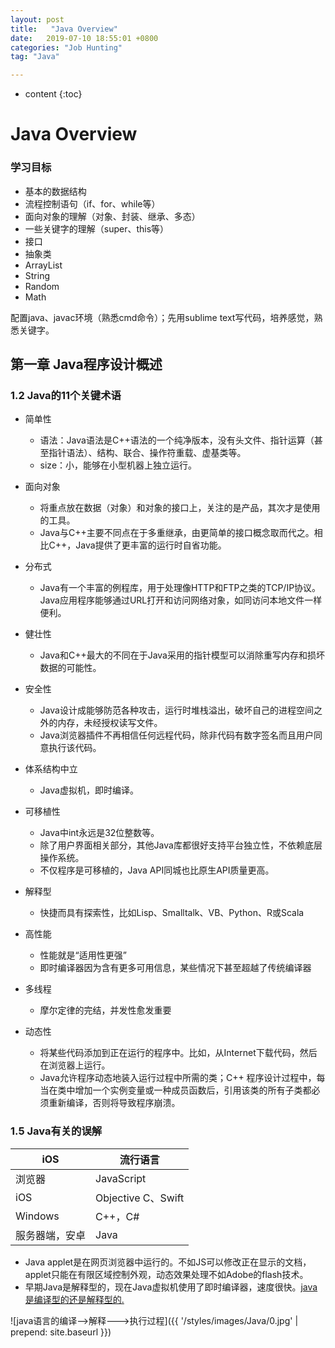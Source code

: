 ```yaml
---
layout: post
title:   "Java Overview"
date:   2019-07-10 18:55:01 +0800
categories: "Job Hunting"
tag: "Java"

---
```


* content
{:toc}




# Java Overview

### 学习目标

- 基本的数据结构
- 流程控制语句（if、for、while等）
- 面向对象的理解（对象、封装、继承、多态）
- 一些关键字的理解（super、this等）
- 接口
- 抽象类
- ArrayList
- String
- Random
- Math

配置java、javac环境（熟悉cmd命令）；先用sublime text写代码，培养感觉，熟悉关键字。

## 第一章 Java程序设计概述

### 1.2 Java的11个关键术语

* 简单性
  * 语法：Java语法是C++语法的一个纯净版本，没有头文件、指针运算（甚至指针语法）、结构、联合、操作符重载、虚基类等。
  * size：小，能够在小型机器上独立运行。
* 面向对象
  * 将重点放在数据（对象）和对象的接口上，关注的是产品，其次才是使用的工具。
  * Java与C++主要不同点在于多重继承，由更简单的接口概念取而代之。相比C++，Java提供了更丰富的运行时自省功能。
* 分布式
  * Java有一个丰富的例程库，用于处理像HTTP和FTP之类的TCP/IP协议。Java应用程序能够通过URL打开和访问网络对象，如同访问本地文件一样便利。
* 健壮性
  * Java和C++最大的不同在于Java采用的指针模型可以消除重写内存和损坏数据的可能性。
* 安全性
  * Java设计成能够防范各种攻击，运行时堆栈溢出，破坏自己的进程空间之外的内存，未经授权读写文件。
  * Java浏览器插件不再相信任何远程代码，除非代码有数字签名而且用户同意执行该代码。

* 体系结构中立
  * Java虚拟机，即时编译。
* 可移植性
  * Java中int永远是32位整数等。
  * 除了用户界面相关部分，其他Java库都很好支持平台独立性，不依赖底层操作系统。
  * 不仅程序是可移植的，Java API同城也比原生API质量更高。
* 解释型
  * 快捷而具有探索性，比如Lisp、Smalltalk、VB、Python、R或Scala
* 高性能
  * 性能就是“适用性更强”
  * 即时编译器因为含有更多可用信息，某些情况下甚至超越了传统编译器
* 多线程
  * 摩尔定律的完结，并发性愈发重要
* 动态性
  * 将某些代码添加到正在运行的程序中。比如，从Internet下载代码，然后在浏览器上运行。
  * Java允许程序动态地装入运行过程中所需的类；C++ 程序设计过程中，每当在类中增加一个实例变量或一种成员函数后，引用该类的所有子类都必须重新编译，否则将导致程序崩溃。

### 1.5 Java有关的误解

| iOS            | 流行语言           |
| -------------- | ------------------ |
| 浏览器         | JavaScript         |
| iOS            | Objective C、Swift |
| Windows        | C++，C#            |
| 服务器端，安卓 | Java               |

* Java applet是在网页浏览器中运行的。不如JS可以修改正在显示的文档，applet只能在有限区域控制外观，动态效果处理不如Adobe的flash技术。
* 早期Java是解释型的，现在Java虚拟机使用了即时编译器，速度很快。[java是编译型的还是解释型的.](https://www.cnblogs.com/zjushuiping/archive/2013/01/06/2848478.html)

![java语言的编译-->解释--->执行过程]({{ '/styles/images/Java/0.jpg' | prepend: site.baseurl  }})



